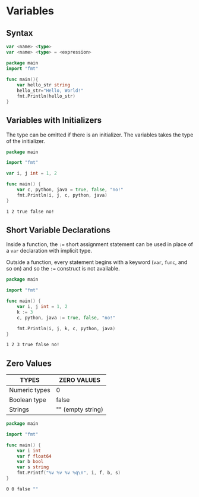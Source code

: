 # Variables

## Syntax

```go
var <name> <type>
var <name> <type> = <expression>
```

```go
package main
import "fmt"
 
func main(){
    var hello_str string
    hello_str="Hello, World!"
    fmt.Println(hello_str)
}
```



## Variables with Initializers

The type can be omitted if there is an initializer. The variables takes the type of the initializer.

```go
package main

import "fmt"

var i, j int = 1, 2

func main() {
	var c, python, java = true, false, "no!"
	fmt.Println(i, j, c, python, java)
}
```

```bash
1 2 true false no!
```



## Short Variable Declarations

Inside a function, the `:=` short assignment statement can be used in place of a `var` declaration with implicit type.

Outside a function, every statement begins with a keyword (`var`, `func`, and so on) and so the `:=` construct is not available.

```go
package main

import "fmt"

func main() {
	var i, j int = 1, 2
	k := 3
	c, python, java := true, false, "no!"

	fmt.Println(i, j, k, c, python, java)
}
```

```bash
1 2 3 true false no!
```



## Zero Values

| TYPES         | ZERO VALUES       |
| ------------- | ----------------- |
| Numeric types | 0                 |
| Boolean type  | false             |
| Strings       | "" (empty string) |

```go
package main

import "fmt"

func main() {
	var i int
	var f float64
	var b bool
	var s string
	fmt.Printf("%v %v %v %q\n", i, f, b, s)
}
```

```bash
0 0 false ""
```
